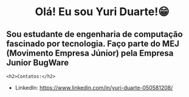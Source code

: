 <!DOCTYPE html>
<html lang="pt-br">
<head>
    <meta charset="UTF-8">
    <meta name="viewport" content="width=device-width, initial-scale=1.0">
    <title>Yuri README.md</title>
</head>
<body>
    <h1 align="center">Olá! Eu sou Yuri Duarte!😁</h1>
    <h2>Sou estudante de engenharia de computação fascinado por tecnologia. Faço parte do MEJ (Movimento Empresa Júnior) pela <a >Empresa Junior BugWare</a>
    </h2>

    <h2>Contatos:</h2>

- LinkedIn: https://www.linkedin.com/in/yuri-duarte-050581208/
</body>
</html>